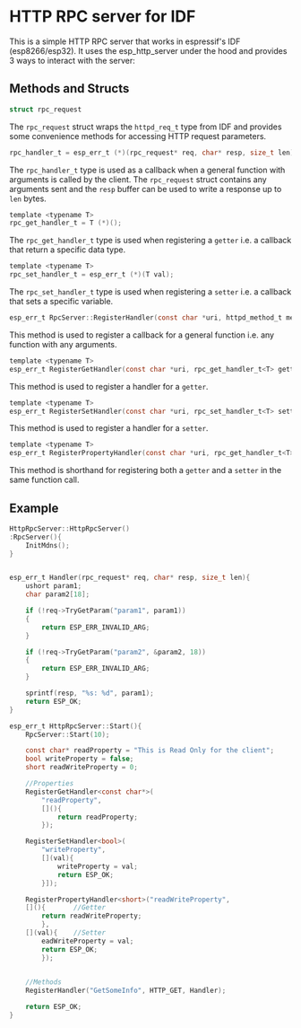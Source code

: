 # HTTP RPC server for IDF
This is a simple HTTP RPC server that works in espressif's IDF (esp8266/esp32). It uses the esp_http_server under the hood and provides 3 ways to interact with the server:

## Methods and Structs
```c
struct rpc_request
```
The `rpc_request` struct wraps the `httpd_req_t` type from IDF and provides some convenience methods for accessing HTTP request parameters.

```c
rpc_handler_t = esp_err_t (*)(rpc_request* req, char* resp, size_t len);
```

The `rpc_handler_t` type is used as a callback when a general function with arguments is called by the client. The `rpc_request` struct contains any arguments sent and the `resp` buffer can be used to write a response up to `len` bytes.

```c
template <typename T>
rpc_get_handler_t = T (*)();
```
The `rpc_get_handler_t` type is used when registering a `getter` i.e. a callback that return a specific data type.

```c
template <typename T>
rpc_set_handler_t = esp_err_t (*)(T val);
```
The `rpc_set_handler_t` type is used when registering a `setter` i.e. a callback that sets a specific variable.

```c
esp_err_t RpcServer::RegisterHandler(const char *uri, httpd_method_t method, rpc_handler_t handler)
```
This method is used to register a callback for a general function i.e. any function with any arguments.
```c
template <typename T>
esp_err_t RegisterGetHandler(const char *uri, rpc_get_handler_t<T> getter)
```
This method is used to register a handler for a `getter`.
```c
template <typename T>
esp_err_t RegisterSetHandler(const char *uri, rpc_set_handler_t<T> setter)
```
This method is used to register a handler for a `setter`.
```c
template <typename T>
esp_err_t RegisterPropertyHandler(const char *uri, rpc_get_handler_t<T> getter, rpc_set_handler_t<T> setter)
```
This method is shorthand for registering both a `getter` and a `setter` in the same function call.

## Example
```c
HttpRpcServer::HttpRpcServer()
:RpcServer(){
    InitMdns();
}


esp_err_t Handler(rpc_request* req, char* resp, size_t len){
    ushort param1;
    char param2[18];

    if (!req->TryGetParam("param1", param1))
    {
        return ESP_ERR_INVALID_ARG;
    }

    if (!req->TryGetParam("param2", &param2, 18))
    {
        return ESP_ERR_INVALID_ARG;
    }

    sprintf(resp, "%s: %d", param1);
    return ESP_OK;
}

esp_err_t HttpRpcServer::Start(){
    RpcServer::Start(10);

    const char* readProperty = "This is Read Only for the client";
    bool writeProperty = false;
    short readWriteProperty = 0;

    //Properties
    RegisterGetHandler<const char*>(
        "readProperty", 
        [](){ 
            return readProperty; 
        });

    RegisterSetHandler<bool>(
        "writeProperty", 
        [](val){
            writeProperty = val;
            return ESP_OK;
        }]);

    RegisterPropertyHandler<short>("readWriteProperty", 
    [](){       //Getter
        return readWriteProperty; 
        }, 
    [](val){    //Setter
        eadWriteProperty = val;
        return ESP_OK;
        });

    
    //Methods
    RegisterHandler("GetSomeInfo", HTTP_GET, Handler);

    return ESP_OK;
}
```